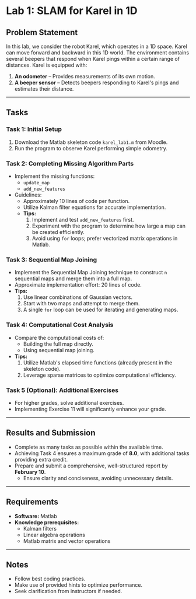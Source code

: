 # Lab 1: SLAM for Karel in 1D

## Problem Statement
In this lab, we consider the robot Karel, which operates in a 1D space. Karel can move forward and backward in this 1D world. The environment contains several beepers that respond when Karel pings within a certain range of distances. Karel is equipped with:

1. **An odometer** – Provides measurements of its own motion.
2. **A beeper sensor** – Detects beepers responding to Karel's pings and estimates their distance.

---

## Tasks

### Task 1: Initial Setup
1. Download the Matlab skeleton code `karel_lab1.m` from Moodle.
2. Run the program to observe Karel performing simple odometry.

### Task 2: Completing Missing Algorithm Parts
- Implement the missing functions:
  - `update_map`
  - `add_new_features`
- Guidelines:
  - Approximately 10 lines of code per function.
  - Utilize Kalman filter equations for accurate implementation.
  - **Tips:**
    1. Implement and test `add_new_features` first.
    2. Experiment with the program to determine how large a map can be created efficiently.
    3. Avoid using `for` loops; prefer vectorized matrix operations in Matlab.

### Task 3: Sequential Map Joining
- Implement the Sequential Map Joining technique to construct `n` sequential maps and merge them into a full map.
- Approximate implementation effort: 20 lines of code.
- **Tips:**
  1. Use linear combinations of Gaussian vectors.
  2. Start with two maps and attempt to merge them.
  3. A single `for` loop can be used for iterating and generating maps.

### Task 4: Computational Cost Analysis
- Compare the computational costs of:
  - Building the full map directly.
  - Using sequential map joining.
- **Tips:**
  1. Utilize Matlab's elapsed time functions (already present in the skeleton code).
  2. Leverage sparse matrices to optimize computational efficiency.

### Task 5 (Optional): Additional Exercises
- For higher grades, solve additional exercises.
- Implementing Exercise 11 will significantly enhance your grade.

---

## Results and Submission
- Complete as many tasks as possible within the available time.
- Achieving Task 4 ensures a maximum grade of **8.0**, with additional tasks providing extra credit.
- Prepare and submit a comprehensive, well-structured report by **February 10**.
  - Ensure clarity and conciseness, avoiding unnecessary details.

---

## Requirements
- **Software:** Matlab
- **Knowledge prerequisites:**
  - Kalman filters
  - Linear algebra operations
  - Matlab matrix and vector operations

---

## Notes
- Follow best coding practices.
- Make use of provided hints to optimize performance.
- Seek clarification from instructors if needed.

